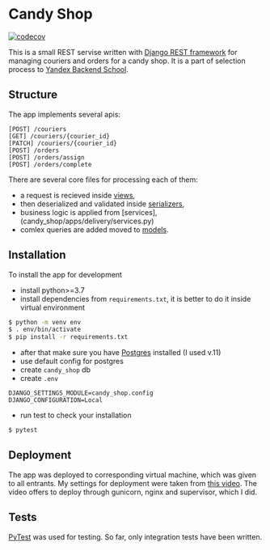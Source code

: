# Candy Shop

[![codecov](https://codecov.io/gh/atsanda/candy-shop/branch/main/graph/badge.svg?token=YYQ675YF3V)](https://codecov.io/gh/atsanda/candy-shop)

This is a small REST servise written with [Django REST framework](https://www.django-rest-framework.org/) for managing couriers and orders for a candy shop. It is a part of selection process to [Yandex Backend School](https://yandex.ru/promo/academy/backend-school).

## Structure

The app implements several apis:
```
[POST] /couriers
[GET] /couriers/{courier_id}
[PATCH] /couriers/{courier_id}
[POST] /orders
[POST] /orders/assign
[POST] /orders/complete
```
There are several core files for processing each of them:
* a request is recieved inside [views](candy_shop/apps/delivery/views.py),
* then deserialized and validated inside [serializers](candy_shop/apps/delivery/serializers.py), 
* business logic is applied from [services],(candy_shop/apps/delivery/services.py)
* comlex queries are added moved to [models](candy_shop/apps/delivery/models.py).

## Installation
To install the app for development
* install python>=3.7
* install dependencies from `requirements.txt`, it is better to do it inside virtual environment
```bash
$ python -m venv env
$ . env/bin/activate
$ pip install -r requirements.txt
```
* after that make sure you have [Postgres](https://www.postgresql.org/download/) installed (I used v.11)
* use default config for postgres
* create `candy_shop` db
* create `.env`
```.env
DJANGO_SETTINGS_MODULE=candy_shop.config
DJANGO_CONFIGURATION=Local
```
* run test to check your installation
```.bash
$ pytest
```

## Deployment

The app was deployed to corresponding virtual machine, which was given to all entrants. My settings for deployment were taken from [this video](https://youtu.be/FLiKTJqyyvs). The video offers to deploy through gunicorn, nginx and supervisor, which I did.

## Tests

[PyTest](https://docs.pytest.org/en/stable/) was used for testing. So far, only integration tests have been written.
